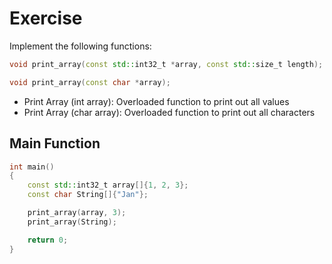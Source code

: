 # Exercise

Implement the following functions:

```cpp
void print_array(const std::int32_t *array, const std::size_t length);

void print_array(const char *array);
```

- Print Array (int array): Overloaded function to print out all values
- Print Array (char array):  Overloaded function to print out all characters

## Main Function

```cpp
int main()
{
    const std::int32_t array[]{1, 2, 3};
    const char String[]{"Jan"};

    print_array(array, 3);
    print_array(String);

    return 0;
}
```
